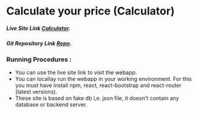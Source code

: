 # Calculate your price (Calculator)

##### Live Site Link [Calculator](https://calculate-your-price.web.app/).
##### Git Repository Link [Repo](https://github.com/sanjimo/calculate-your-price).

### Running Procedures :
* You can use the live site link to visit the webapp.
* You can locallay run the webapp in your working environment. For this you must have install npm, react, react-bootstrap and react-router (latest versions).
* These site is based on fake db i,e. json file, it doesn't contain any database or backend server. 
